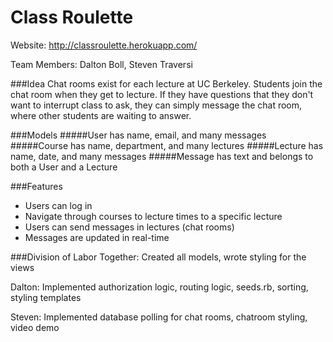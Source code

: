 # Class Roulette
Website: http://classroulette.herokuapp.com/

Team Members: Dalton Boll, Steven Traversi

###Idea
Chat rooms exist for each lecture at UC Berkeley. Students join the chat room when they get to lecture. If they have questions that they don't want to interrupt class to ask, they can simply message the chat room, where other students are waiting to answer.

###Models
#####User
has name, email, and many messages
#####Course
has name, department, and many lectures
#####Lecture
has name, date, and many messages
#####Message
has text and belongs to both a User and a Lecture

###Features
* Users can log in
* Navigate through courses to lecture times to a specific lecture 
* Users can send messages in lectures (chat rooms)
* Messages are updated in real-time

###Division of Labor
Together: Created all models, wrote styling for the views

Dalton: Implemented authorization logic, routing logic, seeds.rb, sorting, styling templates

Steven: Implemented database polling for chat rooms, chatroom styling, video demo


